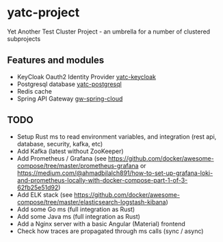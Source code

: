 # yatc-project
Yet Another Test Cluster Project - an umbrella for a number of clustered subprojects

## Features and modules
- KeyCloak Oauth2 Identity Provider [yatc-keycloak](./yatc-keycloak)
- Postgresql database [yatc-postgresql](./yatc-postgresql)
- Redis cache
- Spring API Gateway [gw-spring-cloud](./gw-spring-cloud)

## TODO
- Setup Rust ms to read environment variables, and integration (rest api, database, security, kafka, etc)
- Add Kafka (latest without ZooKeeper)
- Add Prometheus / Grafana (see https://github.com/docker/awesome-compose/tree/master/prometheus-grafana or https://medium.com/@ahmadbilalch891/how-to-set-up-grafana-loki-and-prometheus-locally-with-docker-compose-part-1-of-3-62fb25e51d92)
- Add ELK stack (see https://github.com/docker/awesome-compose/tree/master/elasticsearch-logstash-kibana)
- Add some Go ms (full integration as Rust)
- Add some Java ms (full integration as Rust)
- Add a Nginx server with a basic Angular (Material) frontend
- Check how traces are propagated through ms calls (sync / async)
